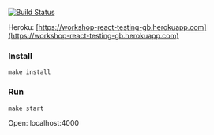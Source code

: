 [![Build Status][build-badge]][build]

[build-badge]: https://img.shields.io/travis/greybutton/workshop-react-testing.svg?style=flat-square
[build]: https://travis-ci.org/greybutton/workshop-react-testing

Heroku: [https://workshop-react-testing-gb.herokuapp.com](https://workshop-react-testing-gb.herokuapp.com)

### Install

```
make install
```

### Run

```
make start
```

Open: localhost:4000
